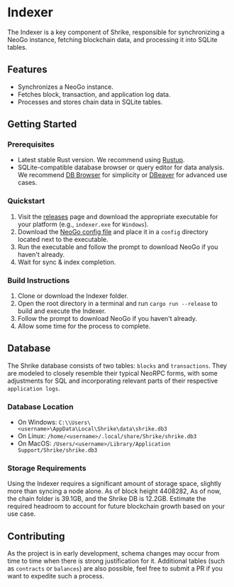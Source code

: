 # Indexer

The Indexer is a key component of Shrike, responsible for synchronizing a NeoGo instance, fetching blockchain data, and processing it into SQLite tables.

## Features

- Synchronizes a NeoGo instance.
- Fetches block, transaction, and application log data.
- Processes and stores chain data in SQLite tables.

## Getting Started

### Prerequisites

- Latest stable Rust version. We recommend using [Rustup](https://rustup.rs/).
- SQLite-compatible database browser or query editor for data analysis. We recommend [DB Browser](https://sqlitebrowser.org/) for simplicity or [DBeaver](https://dbeaver.io/) for advanced use cases.

### Quickstart

1. Visit the [releases](#) page and download the appropriate executable for your platform (e.g., `indexer.exe` for `Windows`).
2. Download the [NeoGo config file](https://github.com/EdgeDLT/shrike/blob/main/indexer/config/protocol.mainnet.yml) and place it in a `config` directory located next to the executable.
3. Run the executable and follow the prompt to download NeoGo if you haven't already.
4. Wait for sync & index completion.

### Build Instructions

1. Clone or download the Indexer folder.
2. Open the root directory in a terminal and run `cargo run --release` to build and execute the Indexer.
3. Follow the prompt to download NeoGo if you haven't already.
4. Allow some time for the process to complete.

## Database

The Shrike database consists of two tables: `blocks` and `transactions`. They are modeled to closely resemble their typical NeoRPC forms, with some adjustments for SQL and incorporating relevant parts of their respective `application logs`.

### Database Location

- On Windows: `C:\\Users\<username>\AppData\Local\Shrike\data\shrike.db3`
- On Linux: `/home/<username>/.local/share/Shrike/shrike.db3`
- On MacOS: `/Users/<username>/Library/Application Support/Shrike/shrike.db3`

### Storage Requirements

Using the Indexer requires a significant amount of storage space, slightly more than syncing a node alone. As of block height 4408282, As of now, the chain folder is 39.1GB, and the Shrike DB is 12.2GB. Estimate the required headroom to account for future blockchain growth based on your use case.

## Contributing

As the project is in early development, schema changes may occur from time to time when there is strong justification for it. Additional tables (such as `contracts` or `balances`) are also possible, feel free to submit a PR if you want to expedite such a process.